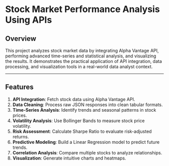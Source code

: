 # **Stock Market Performance Analysis Using APIs**

## **Overview**
This project analyzes stock market data by integrating Alpha Vantage API, performing advanced time-series and statistical analysis, and visualizing the results. It demonstrates the practical application of API integration, data processing, and visualization tools in a real-world data analyst context.

---

## **Features**
1. **API Integration**: Fetch stock data using Alpha Vantage API.
2. **Data Cleaning**: Process raw JSON responses into clean tabular formats.
3. **Time-Series Analysis**: Identify trends and seasonal patterns in stock prices.
4. **Volatility Analysis**: Use Bollinger Bands to measure stock price volatility.
5. **Risk Assessment**: Calculate Sharpe Ratio to evaluate risk-adjusted returns.
6. **Predictive Modeling**: Build a Linear Regression model to predict future trends.
7. **Correlation Analysis**: Compare multiple stocks to analyze relationships.
8. **Visualization**: Generate intuitive charts and heatmaps.


